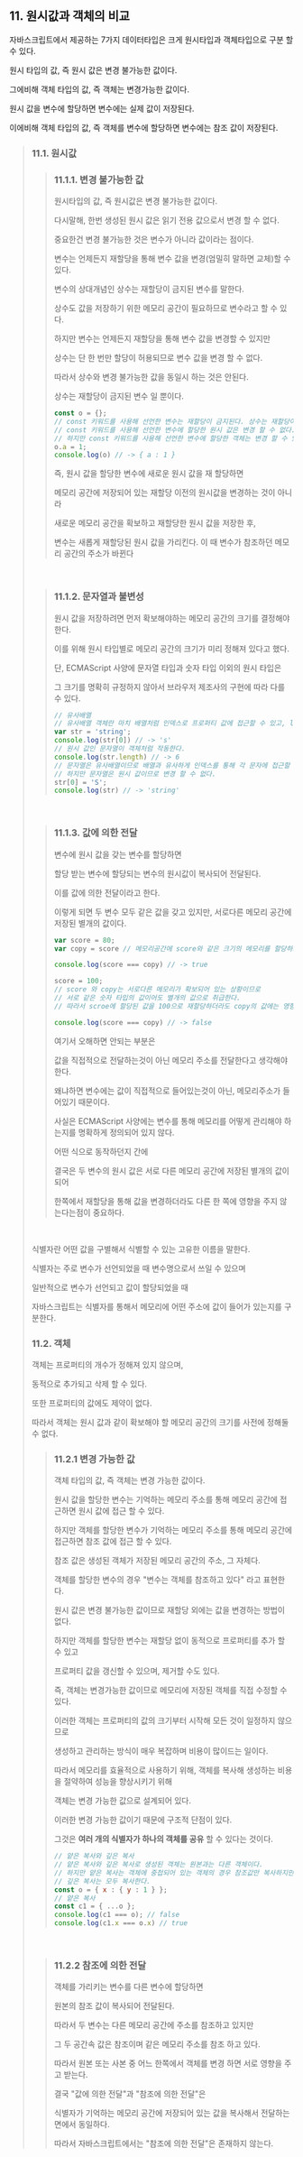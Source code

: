 ## 11. 원시값과 객체의 비교

자바스크립트에서 제공하는 7가지 데이터타입은 크게 원시타입과 객체타입으로 구분 할 수 있다.

원시 타입의 값, 즉 원시 값은 변경 불가능한 값이다. 

그에비해 객체 타입의 값, 즉 객체는 변경가능한 값이다.

원시 값을 변수에 할당하면 변수에는 실제 값이 저장된다.

이에비해 객체 타입의 값, 즉 객체를 변수에 할당하면 변수에는 참조 값이 저장된다.

> ### 11.1. 원시값 
>
> > ### 11.1.1. 변경 불가능한 값
> > 
> > 원시타입의 값, 즉 원시값은 변경 불가능한 값이다.
> >
> > 다시말해, 한번 생성된 원시 값은 읽기 전용 값으로서 변경 할 수 없다.
> > 
> > 중요한건 변경 불가능한 것은 변수가 아니라 값이라는 점이다.
> >
> > 변수는 언제든지 재할당을 통해 변수 값을 변경(엄밀히 말하면 교체)할 수 있다.
> >
> > 변수의 상대개념인 상수는 재할당이 금지된 변수를 말한다.
> > 
> > 상수도 값을 저장하기 위한 메모리 공간이 필요하므로 변수라고 할 수 있다.
> > 
> > 하지만 변수는 언제든지 재할당을 통해 변수 값을 변경할 수 있지만
> >
> > 상수는 단 한 번만 할당이 허용되므로 변수 값을 변경 할 수 없다.
> > 
> > 따라서 상수와 변경 불가능한 값을 동일시 하는 것은 안된다. 
> >
> > 상수는 재할당이 금지된 변수 일 뿐이다.
> > 
> > ```javascript
> > const o = {};
> > // const 키워드를 사용해 선언한 변수는 재할당이 금지된다. 상수는 재할당이 금지된 변수일 뿐이다.
> > // const 키워드를 사용해 선언한 변수에 할당한 원시 값은 변경 할 수 없다.
> > // 하지만 const 키워드를 사용해 선언한 변수에 할당한 객체는 변경 할 수 있다.
> > o.a = 1;
> > console.log(o) // -> { a : 1 }
> > ```
> > 즉, 원시 값을 할당한 변수에 새로운 원시 값을 재 할당하면 
> >
> > 메모리 공간에 저장되어 있는 재할당 이전의 원시값을 변경하는 것이 아니라 
> > 
> > 새로운 메모리 공간을 확보하고 재할당한 원시 값을 저장한 후, 
> > 
> > 변수는 새롭게 재할당된 원시 값을 가리킨다. 이 때 변수가 참조하던 메모리 공간의 주소가 바뀐다
> > 
>
> <br>
> 
> > ### 11.1.2. 문자열과 불변성
> >
> > 원시 값을 저장하려면 먼저 확보해야하는 메모리 공간의 크기를 결정해야 한다.
> >
> > 이를 위해 원시 타입별로 메모리 공간의 크기가 미리 정해져 있다고 했다.
> >
> > 단, ECMAScript 사양에 문자열 타입과 숫자 타입 이외의 원시 타입은 
> >
> > 그 크기를 명확히 규정하지 않아서 브라우저 제조사의 구현에 따라 다를 수 있다.
> >
> > ```javascript
> > // 유사배열
> > // 유사배열 객체란 마치 배열처럼 인덱스로 프로퍼티 값에 접근할 수 있고, length 프로퍼티를 갖는 객체를 말한다.
> > var str = 'string';
> > console.log(str[0]) // -> 's'
> > // 원시 값인 문자열이 객체처럼 작동한다.
> > console.log(str.length) // -> 6
> > // 문자열은 유사배열이므로 배열과 유사하게 인덱스를 통해 각 문자에 접근할 수 있다
> > // 하지만 문자열은 원시 값이므로 변경 할 수 없다.
> > str[0] = 'S';
> > console.log(str) // -> 'string'
> > ```
>
> <br>
>
> > ### 11.1.3. 값에 의한 전달
> >
> > 변수에 원시 값을 갖는 변수를 할당하면
> >
> > 할당 받는 변수에 할당되는 변수의 원시값이 복사되어 전달된다.
> >
> > 이를 값에 의한 전달이라고 한다.
> >
> > 이렇게 되면 두 변수 모두 같은 값을 갖고 있지만, 서로다른 메모리 공간에 저장된 별개의 값이다.
> >
> > ```javascript
> > var score = 80;
> > var copy = score // 메모리공간에 score와 같은 크기의 메모리를 할당하고 같은 숫자타입의 값을 할당하고 해당 주소를 copy변수가 가지고 있다.
> > 
> > console.log(score === copy) // -> true
> > 
> > score = 100; 
> > // score 와 copy는 서로다른 메모리가 확보되어 있는 상황이므로
> > // 서로 같은 숫자 타입의 값이어도 별개의 값으로 취급한다.
> > // 따라서 scroe에 할당된 값을 100으로 재할당하더라도 copy의 값에는 영향이 없다.
> > 
> > console.log(score === copy) // -> false
> > ```
> > 여기서 오해하면 안되는 부분은
> > 
> > 값을 직접적으로 전달하는것이 아닌 메모리 주소를 전달한다고 생각해야 한다.
> > 
> > 왜냐하면 변수에는 값이 직접적으로 들어있는것이 아닌, 메모리주소가 들어있기 때문이다.
> > 
> > 사실은 ECMAScript 사양에는 변수를 통해 메모리를 어떻게 관리해야 하는지를 명확하게 정의되어 있지 않다.
> >
> > 어떤 식으로 동작하던지 간에
> >
> > 결국은 두 변수의 원시 값은 서로 다른 메모리 공간에 저장된 별개의 값이 되어
> > 
> > 한쪽에서 재할당을 통해 값을 변경하더라도 다른 한 쪽에 영향을 주지 않는다는점이 중요하다.
>
> <br>
>
> 식별자란 어떤 값을 구별해서 식별할 수 있는 고유한 이름을 말한다.
>
> 식별자는 주로 변수가 선언되었을 때 변수명으로서 쓰일 수 있으며
>
> 일반적으로 변수가 선언되고 값이 할당되었을 때 
>
> 자바스크립트는 식별자를 통해서 메모리에 어떤 주소에 값이 들어가 있는지를 구분한다.
>
> ### 11.2. 객체
>
> 객체는 프로퍼티의 개수가 정해져 있지 않으며,
>
> 동적으로 추가되고 삭제 할 수 있다.
>
> 또한 프로퍼티의 값에도 제약이 없다.
>
> 따라서 객체는 원시 값과 같이 확보해야 할 메모리 공간의 크기를 사전에 정해둘 수 없다.
>
> > ### 11.2.1 변경 가능한 값
> >
> > 객체 타입의 값, 즉 객체는 변경 가능한 값이다.
> > 
> > 원시 값을 할당한 변수는 기억하는 메모리 주소를 통해 메모리 공간에 접근하면 원시 값에 접근 할 수 있다.
> > 
> > 하지만 객체를 할당한 변수가 기억하는 메모리 주소를 통해 메모리 공간에 접근하면 참조 값에 접근 할 수 있다.
> > 
> > 참조 값은 생성된 객체가 저장된 메모리 공간의 주소, 그 자체다.
> > 
> > 객체를 할당한 변수의 경우 "변수는 객체를 참조하고 있다" 라고 표현한다.
> >
> > 원시 값은 변경 불가능한 값이므로 재할당 외에는 값을 변경하는 방법이 없다.
> > 
> > 하지만 객체를 할당한 변수는 재할당 없이 동적으로 프로퍼티를 추가 할 수 있고
> > 
> > 프로퍼티 값을 갱신할 수 있으며, 제거할 수도 있다.
> >
> > 즉, 객체는 변경가능한 값이므로 메모리에 저장된 객체를 직접 수정할 수 있다.
> > 
> > 이러한 객체는 프로퍼티의 값의 크기부터 시작해 모든 것이 일정하지 않으므로
> > 
> >  생성하고 관리하는 방식이 매우 복잡하며 비용이 많이드는 일이다.
> > 
> > 따라서 메모리를 효율적으로 사용하기 위해, 객체를 복사해 생성하는 비용을 절약하여 성능을 향상시키기 위해
> > 
> > 객체는 변경 가능한 값으로 설계되어 있다.
> > 
> > 이러한 변경 가능한 값이기 때문에 구조적 단점이 있다.
> > 
> > 그것은 **여러 개의 식별자가 하나의 객체를 공유** 할 수 있다는 것이다.
> > 
> > ```javascript
> > // 얕은 복사와 깊은 복사
> > // 얕은 복사와 깊은 복사로 생성된 객체는 원본과는 다른 객체이다.
> > // 하지만 얕은 복사는 객체에 중첩되어 있는 객체의 경우 참조값만 복사하지만
> > // 깊은 복사는 모두 복사한다.
> > const o = { x : { y : 1 } };
> > // 얕은 복사
> > const c1 = { ...o };
> > console.log(c1 === o); // false
> > console.log(c1.x === o.x) // true
> > ```
> 
> <br>
> 
> > ### 11.2.2 참조에 의한 전달
> >
> > 객체를 가리키는 변수를 다른 변수에 할당하면 
> > 
> > 원본의 참조 값이 복사되어 전달된다.
> > 
> > 따라서 두 변수는 다른 메모리 공간에 주소를 참조하고 있지만
> > 
> > 그 두 공간속 값은 참조이며 같은 메모리 주소를 참조 하고 있다.
> > 
> > 따라서 원본 또는 사본 중 어느 한쪽에서 객체를 변경 하면 서로 영향을 주고 받는다.
> >
> > 결국 "값에 의한 전달"과 "참조에 의한 전달"은 
> > 
> > 식별자가 기억하는 메모리 공간에 저장되어 있는 값을 복사해서 전달하는 면에서 동일하다.
> > 
> > 따라서 자바스크립트에서는 "참조에 의한 전달"은 존재하지 않는다.
> >
